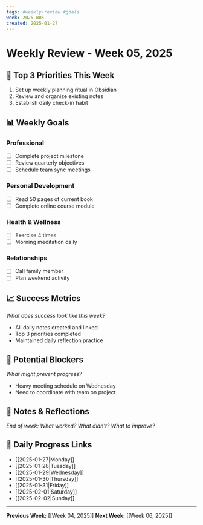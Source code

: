 ```yaml
---
tags: #weekly-review #goals
week: 2025-W05
created: 2025-01-27
---
```


# Weekly Review - Week 05, 2025

## 🎯 Top 3 Priorities This Week
1. Set up weekly planning ritual in Obsidian
2. Review and organize existing notes
3. Establish daily check-in habit

## 📊 Weekly Goals

### Professional
- [ ] Complete project milestone
- [ ] Review quarterly objectives
- [ ] Schedule team sync meetings

### Personal Development
- [ ] Read 50 pages of current book
- [ ] Complete online course module

### Health & Wellness
- [ ] Exercise 4 times
- [ ] Morning meditation daily

### Relationships
- [ ] Call family member
- [ ] Plan weekend activity

## 📈 Success Metrics
*What does success look like this week?*
- All daily notes created and linked
- Top 3 priorities completed
- Maintained daily reflection practice

## 🚧 Potential Blockers
*What might prevent progress?*
- Heavy meeting schedule on Wednesday
- Need to coordinate with team on project

## 📝 Notes & Reflections
*End of week: What worked? What didn't? What to improve?*


## 🔗 Daily Progress Links
- [[2025-01-27|Monday]]
- [[2025-01-28|Tuesday]]
- [[2025-01-29|Wednesday]]
- [[2025-01-30|Thursday]]
- [[2025-01-31|Friday]]
- [[2025-02-01|Saturday]]
- [[2025-02-02|Sunday]]

---
**Previous Week:** [[Week 04, 2025]]
**Next Week:** [[Week 06, 2025]]